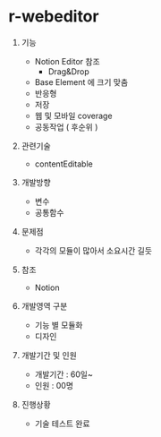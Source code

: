 # r-webeditor

1. 기능
    * Notion Editor 참조
        - Drag&Drop
    * Base Element 에 크기 맞춤
    * 반응형
    * 저장
    * 웹 및 모바일 coverage
    * 공동작업 ( 후순위 )

2. 관련기술
    * contentEditable

3. 개발방향
    * 변수
    * 공통함수

4. 문제점
    * 각각의 모듈이 많아서 소요시간 길듯

5. 참조
    * Notion

6. 개발영역 구분
    * 기능 별 모듈화
    * 디자인

7. 개발기간 및 인원
    * 개발기간 : 60일~
    * 인원 : 00명

8. 진행상황
    * 기술 테스트 완료
